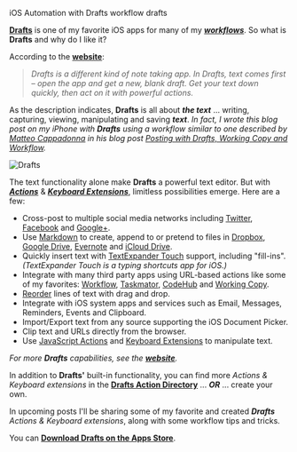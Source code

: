 iOS Automation with Drafts
workflow drafts

**[Drafts](http://agiletortoise.com/drafts/)** is one of my favorite iOS apps for many of my ***[workflows](https://www.google.com/search?q=define%3Aworkflow)***.  So what is **Drafts** and why do I like it?

According to the **[website](http://agiletortoise.com/drafts/)**:
> *Drafts is a different kind of note taking app. In Drafts, text comes first &ndash; open the app and get a new, blank draft. Get your text down quickly, then act on it with powerful actions.*

As the description indicates, **Drafts** is all about ***the text*** ... writing, capturing, viewing, manipulating and saving ***text***.  _In fact, I wrote this blog post on my iPhone with **Drafts** using a workflow similar to one described by [Matteo Cappadonna](http://www.matteocappadonna.org/) in his blog post [Posting with Drafts, Working Copy and Workflow](http://www.matteocappadonna.org/Posting-with-Drafts,-Working-Copy-and-Workflow/)._ 

![Drafts]({{site.baseurl}}/images/2015-09-03-Drafts.png)

The text functionality alone make **Drafts** a powerful text editor.  But with ***[Actions](https://agiletortoise.zendesk.com/hc/en-us/sections/200579370-Actions)*** & ***[Keyboard Extensions](https://agiletortoise.zendesk.com/hc/en-us/sections/200539204-Enhanced-Keyboard)***, limitless possibilities emerge.  Here are a few:

* Cross-post to multiple social media networks including [Twitter](https://twitter.com), [Facebook](https://facebook.com) and [Google+](https://plus.google.com).
* Use [Markdown](https://agiletortoise.zendesk.com/hc/en-us/articles/204022848) to create, append to or pretend to files in [Dropbox](https://www.dropbox.com), [Google Drive](https://www.google.com/drive/), [Evernote](https://evernote.com/) and [iCloud Drive](http://www.apple.com/icloud/icloud-drive/).
* Quickly insert text with [TextExpander Touch](https://smilesoftware.com/TextExpander/touch/index.html) support, including "fill-ins". *(TextExpander Touch is a typing shortcuts app for iOS.)*
* Integrate with many third party apps using URL-based actions like some of my favorites: [Workflow](https://workflow.is/), [Taskmator](https://itunes.apple.com/us/app/taskmator-taskpaper-compatible/id806250172?mt=8), [CodeHub](http://dillonbuchanan.com/CodeHub/) and [Working Copy](http://workingcopyapp.com/).
* [Reorder](https://agiletortoise.zendesk.com/hc/en-us/articles/203271330) lines of text with drag and drop. 
* Integrate with iOS system apps and services such as Email, Messages, Reminders, Events and Clipboard.
* Import/Export text from any source supporting the iOS Document Picker.
* Clip text and URLs directly from the browser.
* Use [JavaScript Actions](https://agiletortoise.zendesk.com/hc/en-us/articles/202771590-Action-Step-Script) and [Keyboard Extensions](https://agiletortoise.zendesk.com/hc/en-us/articles/202865034-Using-the-Enhanced-Keyboard) to manipulate text.

*For more __Drafts__ capabilities, see the  __[website](http://agiletortoise.com/drafts/)__.*

In addition to **Drafts'** built-in functionality, you can find more *Actions & Keyboard extensions* in the **[Drafts Action Directory](http://drafts4-actions.agiletortoise.com/)** ... ***OR*** ... create your own.

In upcoming posts I'll be sharing some of my favorite and created ***Drafts*** *Actions &  Keyboard extensions*, along with some workflow tips and tricks.

You can **[Download Drafts on the Apps Store](https://itunes.apple.com/us/app/id905337691)**.
